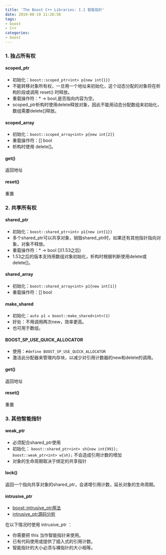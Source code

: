 ```yaml
---
title: 'The Boost C++ Libraries: I.1 智能指针'
date: 2019-08-19 11:26:50
tags:
- boost
- C++
categories:
- boost
---
```

### 1. 独占所有权

#### scoped_ptr
- 初始化：`boost::scoped_ptr<int> p{new int{1}}`
- 不能转移对象所有权，一旦用一个地址来初始化，这个动态分配的对象将在析构阶段或调用 reset() 时释放。
- 重载操作符：* -> bool,是否指向内容为空。
- scoped_ptr析构时使用delete释放对象，因此不能用动态分配数组来初始化，数组需要delete[]释放。

#### scoped_array
- 初始化：`boost::scoped_array<int> p{new int[2]}`
- 重载操作符：[] bool
- 析构时使用 delete[]。

#### get()
返回地址

#### reset()
重置

### 2. 共享所有权

#### shared_ptr
- 初始化：`boost::shared_ptr<int> p1{new int{1}}`
- 多个shared_ptr可以共享对象，销毁shared_ptr时，如果还有其他指针指向对象，对象不释放。
- 重载操作符：* -> bool \[](1.53之后)
- 1.53之后的版本支持用数组对象初始化，析构时根据判断使用delete或delete[]。

#### shared_array
- 初始化：`boost::shared_array<int> p1{new int[1]}`
- 重载操作符：[] bool

#### make_shared
- 初始化：`auto p1 = boost::make_shared<int>(1)`
- 好处：不用调用两次new，效率更高。
- 也可用于数组。

#### BOOST_SP_USE_QUICK_ALLOCATOR
- 使用：`#define BOOST_SP_USE_QUICK_ALLOCATOR`
- 激活此分配器来管理内存块，以减少对引用计数器的new和delete的调用。

#### get()
返回地址

#### reset()
重置

### 3. 其他智能指针

#### weak_ptr
- 必须配合shared_ptr使用
- 初始化：
`boost::shared_ptr<int> sh{new int{99}};`
`boost::weak_ptr<int> w{sh};`
不会造成引用计数的增加
- 对象的生命周期取决于绑定的共享指针

#### lock()
返回一个指向共享对象的shared_ptr，会递增引用计数，延长对象的生命周期。

#### intrusive_ptr
- [boost::intrusive_ptr用法](https://blog.csdn.net/harbinzju/article/details/6754646)
- [intrusive_ptr源码分析](https://blog.csdn.net/FreeeLinux/article/details/54670196)

在以下情况时使用 intrusive_ptr ：
- 你需要把 this 当作智能指针来使用。
- 已有代码使用或提供了插入式的引用计数。
- 智能指针的大小必须与裸指针的大小相等。